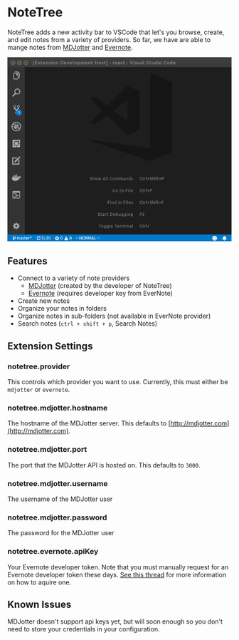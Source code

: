 # NoteTree

NoteTree adds a new activity bar to VSCode that let's you browse, create, and edit notes from a variety of providers. So far, we have are able to mange notes from [MDJotter](http://mdjotter.com) and [Evernote](http://evernote.com).

![Preview](./images/preview.gif)

## Features

* Connect to a variety of note providers
    * [MDJotter](http://mdjotter.com) (created by the developer of NoteTree)
    * [Evernote](http://evernote.com) (requires developer key from EverNote)
* Create new notes
* Organize your notes in folders
* Organize notes in sub-folders (not available in EverNote provider)
* Search notes (`ctrl + shift + p`, Search Notes)

## Extension Settings

### notetree.provider

This controls which provider you want to use. Currently, this must either be `mdjotter` or `evernote`.

### notetree.mdjotter.hostname

The hostname of the MDJotter server. This defaults to [http://mdjotter.com](http://mdjotter.com).

### notetree.mdjotter.port

The port that the MDJotter API is hosted on. This defaults to `3000`.

### notetree.mdjotter.username

The username of the MDJotter user

### notetree.mdjotter.password

The password for the MDJotter user

### notetree.evernote.apiKey

Your Evernote developer token. Note that you must manually request for an Evernote developer token these days. [See this thread](https://discussion.evernote.com/topic/113349-developer-token-requests/) for more information on how to aquire one.

## Known Issues

MDJotter doesn't support api keys yet, but will soon enough so you don't need to store your credentials in your configuration.